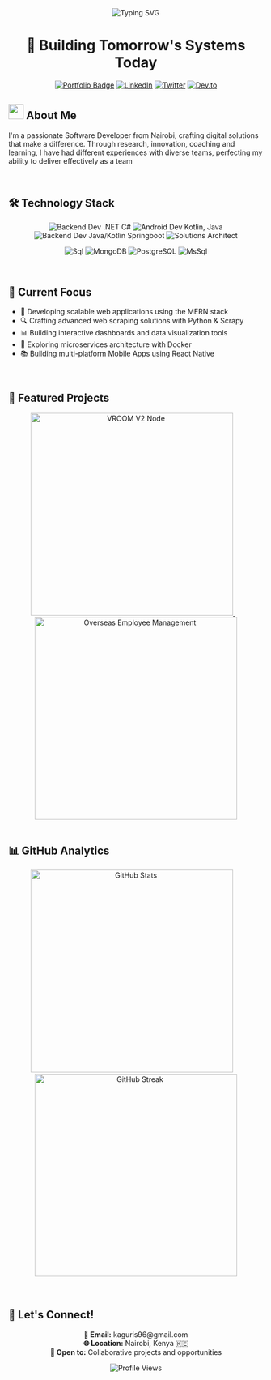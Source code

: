 <div align="center">
  <img src="https://readme-typing-svg.demolab.com?font=Fira+Code&size=32&duration=2800&pause=2000&color=A9FEF7&center=true&vCenter=true&width=940&lines=Hey+there%2C+I'm+Stephen+Kaguri+%F0%9F%91%8B;Full-Stack+Developer+and+Software+Engineer;Building+Innovative+Solutions+from+Nairobi%2C+Kenya" alt="Typing SVG" />
</div>

<h1 align="center">🚀 Building Tomorrow's Systems Today</h1>

<div align="center">
  
  [![Portfolio Badge](https://img.shields.io/badge/Portfolio-255E63?style=for-the-badge&logo=About.me&logoColor=white)](https://your-portfolio-url)
  [![LinkedIn](https://img.shields.io/badge/LinkedIn-0077B5?style=for-the-badge&logo=linkedin&logoColor=white)](https://www.linkedin.com/in/emunyite)
  [![Twitter](https://img.shields.io/badge/Twitter-1DA1F2?style=for-the-badge&logo=twitter&logoColor=white)](https://twitter.com/emunyite)
  [![Dev.to](https://img.shields.io/badge/dev.to-0A0A0A?style=for-the-badge&logo=devdotto&logoColor=white)](https://dev.to/munyite001)
  
</div>

## <img width="30" src="https://raw.githubusercontent.com/MartinHeinz/MartinHeinz/master/wave.gif"> About Me

I'm a passionate Software Developer from Nairobi, crafting digital solutions that make a difference. Through research, innovation, coaching and learning, I have had different experiences with diverse teams, perfecting my ability to deliver effectively as a team

<br/>

## 🛠️ Technology Stack

<div align="center">
  
  ![Backend Dev .NET C#](https://img.shields.io/badge/JavaScript-F7DF1E?style=for-the-badge&logo=javascript&logoColor=black)
  ![Android Dev Kotlin, Java](https://img.shields.io/badge/Node.js-43853D?style=for-the-badge&logo=node.js&logoColor=white)
  ![Backend Dev Java/Kotlin Springboot](https://img.shields.io/badge/React-20232A?style=for-the-badge&logo=react&logoColor=61DAFB)
  ![Solutions Architect](https://img.shields.io/badge/Express.js-404D59?style=for-the-badge)
  
  ![Sql](https://img.shields.io/badge/Python-14354C?style=for-the-badge&logo=python&logoColor=white)
  ![MongoDB](https://img.shields.io/badge/MongoDB-4EA94B?style=for-the-badge&logo=mongodb&logoColor=white)
  ![PostgreSQL](https://img.shields.io/badge/PostgreSQL-316192?style=for-the-badge&logo=postgresql&logoColor=white)
  ![MsSql](https://img.shields.io/badge/Docker-2496ED?style=for-the-badge&logo=docker&logoColor=white)
  
</div>

<br/>

## 🎯 Current Focus

- 🌟 Developing scalable web applications using the MERN stack
- 🔍 Crafting advanced web scraping solutions with Python & Scrapy
- 📊 Building interactive dashboards and data visualization tools
- 🚀 Exploring microservices architecture with Docker
- 📚 Building multi-platform Mobile Apps using React Native

<br/>

## 💼 Featured Projects

<div align="center">
  <a href="https://github.com/munyite001/VROOM-V2-NODE">
    <img src="https://github-readme-stats.vercel.app/api/pin/?username=munyite001&repo=VROOM-V2-NODE&theme=tokyonight" alt="VROOM V2 Node" width="400">
  </a>
  &nbsp;&nbsp;&nbsp;
  <a href="https://github.com/munyite001/OVERSEAS-EMPLOYEE-TRACKING-AND-MANAGEMENT-SYSTEM">
    <img src="https://github-readme-stats.vercel.app/api/pin/?username=munyite001&repo=OVERSEAS-EMPLOYEE-TRACKING-AND-MANAGEMENT-SYSTEM&theme=tokyonight" alt="Overseas Employee Management" width="400">
  </a>
</div>

<br/>

## 📊 GitHub Analytics

<div align="center">
  <img src="https://github-readme-stats.vercel.app/api?username=munyite001&show_icons=true&theme=tokyonight" alt="GitHub Stats" width="400">
  &nbsp;&nbsp;&nbsp;
  <img src="https://github-readme-streak-stats-eight.vercel.app/?user=munyite001&theme=react" alt="GitHub Streak" width="400">
  
  <br/>
  <br/>
 
</div>

<br/>

## 🤝 Let's Connect!

<div align="center">
  <p>
    <strong>📧 Email:</strong> kaguris96@gmail.com<br/>
    <strong>🌐 Location:</strong> Nairobi, Kenya 🇰🇪<br/>
    <strong>💼 Open to:</strong> Collaborative projects and opportunities
  </p>

  <p>
    <img src="https://komarev.com/ghpvc/?username=munyite001&color=blueviolet" alt="Profile Views">
  </p>
</div>

